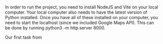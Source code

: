 In order to run the project, you need to install NodeJS and Vite on your local computer. Your local computer also needs to have the latest version of Python installed. Once you have all of these installed on your computer, you need to start the localhost (since we included Google Maps API). This can be done by running python3 -m http.server 8000. 

Our first task from   
